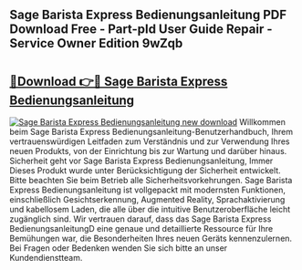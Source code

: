 ## Sage Barista Express Bedienungsanleitung PDF Download Free - Part-pId User Guide Repair - Service Owner Edition 9wZqb

# <h2><a href="http://df53uo.blite.top/?on=Sage+Barista+Express+Bedienungsanleitung">🔗Download 👉🔴 Sage Barista Express Bedienungsanleitung</a></h2>

[![Sage Barista Express Bedienungsanleitung new download](https://i.imgur.com/lujVjoI.png)](http://df53uo.blite.top/?on=Sage+Barista+Express+Bedienungsanleitung)
Willkommen beim Sage Barista Express Bedienungsanleitung-Benutzerhandbuch, Ihrem vertrauenswürdigen Leitfaden zum Verständnis und zur Verwendung Ihres neuen Produkts, von der Einrichtung bis zur Wartung und darüber hinaus. Sicherheit geht vor Sage Barista Express Bedienungsanleitung, Immer Dieses Produkt wurde unter Berücksichtigung der Sicherheit entwickelt. Bitte beachten Sie beim Betrieb alle Sicherheitsvorkehrungen. Sage Barista Express Bedienungsanleitung ist vollgepackt mit modernsten Funktionen, einschließlich Gesichtserkennung, Augmented Reality, Sprachaktivierung und kabellosem Laden, die alle über die intuitive Benutzeroberfläche leicht zugänglich sind. Wir vertrauen darauf, dass das Sage Barista Express BedienungsanleitungD eine genaue und detaillierte Ressource für Ihre Bemühungen war, die Besonderheiten Ihres neuen Geräts kennenzulernen. Bei Fragen oder Bedenken wenden Sie sich bitte an unser Kundendienstteam.
